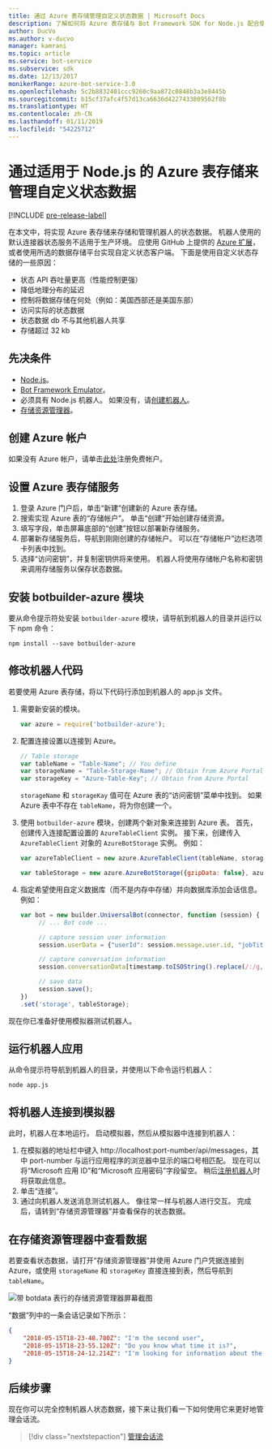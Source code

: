 ```yaml
---
title: 通过 Azure 表存储管理自定义状态数据 | Microsoft Docs
description: 了解如何将 Azure 表存储与 Bot Framework SDK for Node.js 配合使用来保存和检索状态数据。
author: DucVo
ms.author: v-ducvo
manager: kamrani
ms.topic: article
ms.service: bot-service
ms.subservice: sdk
ms.date: 12/13/2017
monikerRange: azure-bot-service-3.0
ms.openlocfilehash: 5c2b8832401ccc9260c9aa872c0848b3a3e8445b
ms.sourcegitcommit: b15cf37afc4f57d13ca6636d4227433809562f8b
ms.translationtype: HT
ms.contentlocale: zh-CN
ms.lasthandoff: 01/11/2019
ms.locfileid: "54225712"
---
```

# <a name="manage-custom-state-data-with-azure-table-storage-for-nodejs"></a>通过适用于 Node.js 的 Azure 表存储来管理自定义状态数据

[!INCLUDE [pre-release-label](../includes/pre-release-label-v3.md)]

在本文中，将实现 Azure 表存储来存储和管理机器人的状态数据。 机器人使用的默认连接器状态服务不适用于生产环境。 应使用 GitHub 上提供的 [Azure 扩展](https://www.npmjs.com/package/botbuilder-azure)，或者使用所选的数据存储平台实现自定义状态客户端。 下面是使用自定义状态存储的一些原因：

- 状态 API 吞吐量更高（性能控制更强）
- 降低地理分布的延迟
- 控制将数据存储在何处（例如：美国西部还是美国东部）
- 访问实际的状态数据
- 状态数据 db 不与其他机器人共享
- 存储超过 32 kb

## <a name="prerequisites"></a>先决条件

- [Node.js](https://nodejs.org/en/)。
- [Bot Framework Emulator](~/bot-service-debug-emulator.md)。
- 必须具有 Node.js 机器人。 如果没有，请[创建机器人](bot-builder-nodejs-quickstart.md)。 
- [存储资源管理器](http://storageexplorer.com/)。

## <a name="create-azure-account"></a>创建 Azure 帐户
如果没有 Azure 帐户，请单击[此处](https://azure.microsoft.com/en-us/free/)注册免费帐户。

## <a name="set-up-the-azure-table-storage-service"></a>设置 Azure 表存储服务
1. 登录 Azure 门户后，单击“新建”创建新的 Azure 表存储。 
2. 搜索实现 Azure 表的“存储帐户”。 单击“创建”开始创建存储资源。 
3. 填写字段，单击屏幕底部的“创建”按钮以部署新存储服务。 
4. 部署新存储服务后，导航到刚刚创建的存储帐户。 可以在“存储帐户”边栏选项卡列表中找到。
4. 选择“访问密钥”，并复制密钥供将来使用。 机器人将使用存储帐户名称和密钥来调用存储服务以保存状态数据。

## <a name="install-botbuilder-azure-module"></a>安装 botbuilder-azure 模块

要从命令提示符处安装 `botbuilder-azure` 模块，请导航到机器人的目录并运行以下 npm 命令：

```nodejs
npm install --save botbuilder-azure
```

## <a name="modify-your-bot-code"></a>修改机器人代码

若要使用 Azure 表存储，将以下代码行添加到机器人的 app.js 文件。

1. 需要新安装的模块。

   ```javascript
   var azure = require('botbuilder-azure'); 
   ```

2. 配置连接设置以连接到 Azure。
   ```javascript
   // Table storage
   var tableName = "Table-Name"; // You define
   var storageName = "Table-Storage-Name"; // Obtain from Azure Portal
   var storageKey = "Azure-Table-Key"; // Obtain from Azure Portal
   ```
   `storageName` 和 `storageKay` 值可在 Azure 表的“访问密钥”菜单中找到。 如果 Azure 表中不存在 `tableName`，将为你创建一个。

3. 使用 `botbuilder-azure` 模块，创建两个新对象来连接到 Azure 表。 首先，创建传入连接配置设置的 `AzureTableClient` 实例。 接下来，创建传入 `AzureTableClient` 对象的 `AzureBotStorage` 实例。 例如：

   ```javascript
   var azureTableClient = new azure.AzureTableClient(tableName, storageName, storageKey);

   var tableStorage = new azure.AzureBotStorage({gzipData: false}, azureTableClient);
   ```

4. 指定希望使用自定义数据库（而不是内存中存储）并向数据库添加会话信息。 例如：

   ```javascript
   var bot = new builder.UniversalBot(connector, function (session) {
        // ... Bot code ...

        // capture session user information
        session.userData = {"userId": session.message.user.id, "jobTitle": "Senior Developer"};

        // capture conversation information  
        session.conversationData[timestamp.toISOString().replace(/:/g,"-")] = session.message.text;

        // save data
        session.save();
   })
   .set('storage', tableStorage);
   ```
现在你已准备好使用模拟器测试机器人。

## <a name="run-your-bot-app"></a>运行机器人应用

从命令提示符导航到机器人的目录，并使用以下命令运行机器人：

```nodejs
node app.js
```

## <a name="connect-your-bot-to-the-emulator"></a>将机器人连接到模拟器

此时，机器人在本地运行。 启动模拟器，然后从模拟器中连接到机器人：

1. 在模拟器的地址栏中键入 http://localhost:port-number/api/messages，其中 port-number 与运行应用程序的浏览器中显示的端口号相匹配。 现在可以将“Microsoft 应用 ID”和“Microsoft 应用密码”字段留空。 稍后[注册机器人](~/bot-service-quickstart-registration.md)时将获取此信息。
2. 单击“连接”。
3. 通过向机器人发送消息测试机器人。 像往常一样与机器人进行交互。 完成后，请转到“存储资源管理器”并查看保存的状态数据。

## <a name="view-data-in-storage-explorer"></a>在存储资源管理器中查看数据

若要查看状态数据，请打开“存储资源管理器”并使用 Azure 门户凭据连接到 Azure，或使用 `storageName` 和 `storageKey` 直接连接到表，然后导航到 `tableName`。 

![带 botdata 表行的存储资源管理器屏幕截图](~/media/bot-builder-nodejs-state-azure-table-storage/bot-builder-nodejs-state-azure-table-storage-query.png)

“数据”列中的一条会话记录如下所示：

```JSON
{
    "2018-05-15T18-23-48.780Z": "I'm the second user",
    "2018-05-15T18-23-55.120Z": "Do you know what time it is?",
    "2018-05-15T18-24-12.214Z": "I'm looking for information about the new process."
}
```

## <a name="next-step"></a>后续步骤

现在你可以完全控制机器人状态数据，接下来让我们看一下如何使用它来更好地管理会话流。

> [!div class="nextstepaction"]
> [管理会话流](bot-builder-nodejs-dialog-manage-conversation-flow.md)
